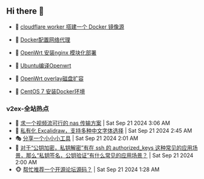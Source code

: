 ## Hi there 👋

<!--
**dkyg666/dkyg666** is a ✨ _special_ ✨ repository because its `README.md` (this file) appears on your GitHub profile.

Here are some ideas to get you started:

- 🔭 I’m currently working on ...
- 🌱 I’m currently learning ...
- 👯 I’m looking to collaborate on ...
- 🤔 I’m looking for help with ...
- 💬 Ask me about ...
- 📫 How to reach me: ...
- 😄 Pronouns: ...
- ⚡ Fun fact: ...
-->

<!-- BLOG-POST-LIST:START -->
- 🦩 [cloudflare worker 搭建一个 Docker 镜像源](http://blog.1996099.xyz/archives/cloudflare-worker-da-jian-yi-ge-docker-jing-xiang-zhan) 

- 🚦 [Docker配置网络代理](http://blog.1996099.xyz/archives/dockerpei-zhi-wang-luo-dai-li) 

- 🫶 [OpenWrt 安装nginx 模块化部署](http://blog.1996099.xyz/archives/openwrt-an-zhuang-nginx-mo-kuai-hua-bu-shu) 

- 🦄 [Ubuntu编译Openwrt](http://blog.1996099.xyz/archives/ubuntuzi-bian-yi-openwrt) 

- 🐻 [OpenWrt overlay磁盘扩容](http://blog.1996099.xyz/archives/openwrt-overlay) 

- 🤖 [CentOS 7 安装Docker环境](http://blog.1996099.xyz/archives/centos-docker) 
<!-- BLOG-POST-LIST:END -->

### v2ex-全站热点
<!-- v2ex:START -->
- 🥸 [求一个视频流可行的 nas 传输方案](https://www.v2ex.com/t/1074570#reply0) | Sat Sep 21 2024 3:06 AM
- 🤗 [私有化 Excalidraw，支持多种中文字体选择](https://www.v2ex.com/t/1074564#reply5) | Sat Sep 21 2024 2:45 AM
- 🎭 [分享一个小小小工具](https://www.v2ex.com/t/1074550#reply0) | Sat Sep 21 2024 2:01 AM
- 🥷 [对于“公钥加密，私钥解密”有在 ssh 的 authorized_keys 这种常见的应用场景，那么“私钥签名，公钥验证”有什么常见的应用场景？](https://www.v2ex.com/t/1074549#reply32) | Sat Sep 21 2024 2:00 AM
- 🐵 [帮忙推荐一个开源论坛源码？](https://www.v2ex.com/t/1074541#reply5) | Sat Sep 21 2024 1:28 AM<!-- v2ex:END -->

